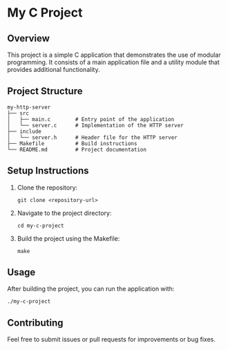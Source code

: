 # My C Project

## Overview
This project is a simple C application that demonstrates the use of modular programming. It consists of a main application file and a utility module that provides additional functionality.

## Project Structure
```
my-http-server
├── src
│   ├── main.c        # Entry point of the application
│   └── server.c      # Implementation of the HTTP server
├── include
│   └── server.h      # Header file for the HTTP server
├── Makefile          # Build instructions
└── README.md         # Project documentation
```

## Setup Instructions
1. Clone the repository:
   ```
   git clone <repository-url>
   ```
2. Navigate to the project directory:
   ```
   cd my-c-project
   ```

3. Build the project using the Makefile:
   ```
   make
   ```

## Usage
After building the project, you can run the application with:
```
./my-c-project
```

## Contributing
Feel free to submit issues or pull requests for improvements or bug fixes.
